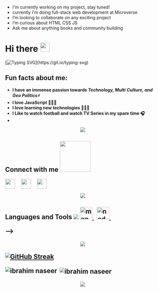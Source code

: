 

- I'm currently working on my project, stay tuned!
- currently i'm doing full-stack web development at Microverse
- I’m looking to collaborate on any exciting project
- I’m curious about HTML CSS JS
- Ask me about anything books and community building

<!---
ibrahim777764/ibrahim777764 is a ✨ special ✨ repository because its `README.md` (this file) appears on your GitHub profile.
You can click the Preview link to take a look at your changes.
--->
# Hi there <img src = "https://raw.githubusercontent.com/MartinHeinz/MartinHeinz/master/wave.gif" width = 30px> </h1>
<p align='center'>

[![Typing SVG](https://readme-typing-svg.herokuapp.com?font=Architects+Daughter&size=30&color=7AF79A&lines=I'm+ibrahim;I'm+a+full+stack+developer;I+live+to+code+,+and+drinking+coffee;)](https://git.io/typing-svg)

<h2>Fun facts about me:</h2>

- **I have an immense passion towards ***Technology, Multi Culture, and Geo Politics***⚡**
-  **I love JavaScript 👩🏻‍💻**
-  **I love learning new technologies 🧑🏽‍💻**
-  **I Like to watch football and watch TV Series in my spare time 🎧**
- 
<p  align="center">
<img src="https://user-images.githubusercontent.com/73097560/115834477-dbab4500-a447-11eb-908a-139a6edaec5c.gif">               
</p>

<h2> Connect with me <img src='https://raw.githubusercontent.com/ShahriarShafin/ShahriarShafin/main/Assets/handshake.gif' width="100px"> </h2>
<a href = 'https://www.linkedin.com/in/ibrahim-naseer-215667225/)'> <img width = '32px' align= 'center' src="https://upload.wikimedia.org/wikipedia/commons/thumb/e/e9/Linkedin_icon.svg/64px-Linkedin_icon.svg.png"/></a> &nbsp; &nbsp;
<a href = 'https://twitter.com/Ibrahim66650696)'> <img width = '32px' align= 'center' src="https://upload.wikimedia.org/wikipedia/sco/thumb/9/9f/Twitter_bird_logo_2012.svg/1200px-Twitter_bird_logo_2012.svg.png"/></a> &nbsp; &nbsp; <a href = 'mailto:ibrahimnaseer896@gmail.com'> <img width = '32px' align= 'center' src="https://www.logo.wine/a/logo/Gmail/Gmail-Logo.wine.svg"/></a> 






<p  align="center">
<img src="https://user-images.githubusercontent.com/73097560/115834477-dbab4500-a447-11eb-908a-139a6edaec5c.gif">               
</p>

<h2 align="left">Languages and Tools <img src = "https://media2.giphy.com/media/QssGEmpkyEOhBCb7e1/giphy.gif?
                                          <!-- <p align="left">
<a href="https://www.mongodb.com/" target="_blank"> <img src="https://raw.githubusercontent.com/devicons/devicon/master/icons/mongodb/mongodb-original-wordmark.svg" alt="mongodb" width="40" height="40"/> </a> &nbsp; <a href="https://nodejs.org" target="_blank"> <img src="https://raw.githubusercontent.com/devicons/devicon/master/icons/nodejs/nodejs-original-wordmark.svg" alt="nodejs" width="40" height="40"/> </a> &nbsp; 
</p> -->

<!-- <p align="left">
<a href="https://redux.js.org" target="_blank"> <img src="https://raw.githubusercontent.com/devicons/devicon/master/icons/redux/redux-original.svg" alt="redux" width="40" height="40"/> </a> &nbsp; <a href="https://sass-lang.com" target="_blank"> <img src="https://raw.githubusercontent.com/devicons/devicon/master/icons/sass/sass-original.svg" alt="sass" width="40" height="40"/> </a> &nbsp; <a href="https://webpack.js.org" target="_blank"> <img src="https://raw.githubusercontent.com/devicons/devicon/d00d0969292a6569d45b06d3f350f463a0107b0d/icons/webpack/webpack-original-wordmark.svg" alt="webpack" width="40" height="40"/> &nbsp; </a> <a href="https://www.postgresql.org/"><img src="https://upload.wikimedia.org/wikipedia/commons/thumb/2/29/Postgresql_elephant.svg/64px-Postgresql_elephant.svg.png" width="40" height="40"/></a> <a href="https://tailwindcss.com"><img src="https://upload.wikimedia.org/wikipedia/commons/thumb/d/d5/Tailwind_CSS_Logo.svg/64px-Tailwind_CSS_Logo.svg.png" width="40" height="40"/></a> <a href="https://guides.rubyonrails.org/"><img src="https://upload.wikimedia.org/wikipedia/commons/thumb/6/62/Ruby_On_Rails_Logo.svg/64px-Ruby_On_Rails_Logo.svg.png" width="40" height="40"/></a>
</p> -->

<p  align="center">
<img src="https://user-images.githubusercontent.com/73097560/115834477-dbab4500-a447-11eb-908a-139a6edaec5c.gif">               
</p>
  
  [![GitHub Streak](https://streak-stats.demolab.com?user=Ibrahim&theme=radical&border_radius=5.2)](https://git.io/streak-stats)

<p><img align="left" src="https://github-readme-stats.vercel.app/api/top-langs?username=ibrahimnasser&show_icons=true&locale=en&layout=compact" alt="ibrahim naseer" /></p>

<p>&nbsp;<img align="center" src="https://github-readme-stats.vercel.app/api?username=ibrahimnasser&show_icons=true&locale=en" alt="ibrahim naseer" /></p>

<p  align="center">
<img src="https://user-images.githubusercontent.com/73097560/115834477-dbab4500-a447-11eb-908a-139a6edaec5c.gif">               
</p>


<!--
**ibrahimnaseer/ibrahimnaseer** is a ✨ _special_ ✨ repository because its `README.md` (this file) appears on your GitHub profile.

Here are some ideas to get you started:

- 🔭 I’m currently working on ...
- 🌱 I’m currently learning ...
- 👯 I’m looking to collaborate on ...
- 🤔 I’m looking for help with ...
- 💬 Ask me about ...
- 📫 How to reach me: ...
- 😄 Pronouns: ...
- ⚡ Fun fact: ...
-->
